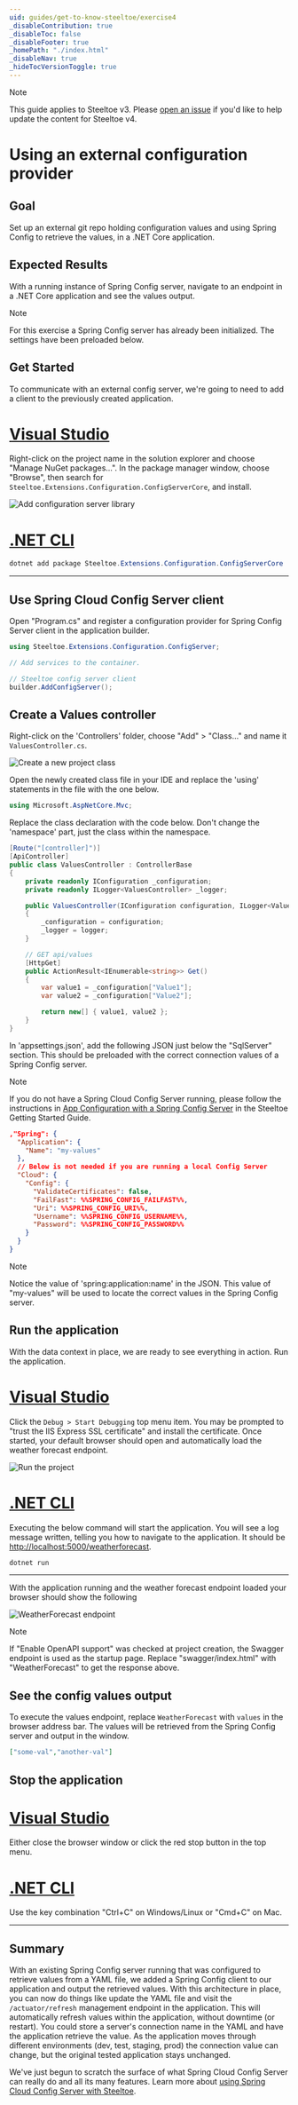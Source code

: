 ```yaml
---
uid: guides/get-to-know-steeltoe/exercise4
_disableContribution: true
_disableToc: false
_disableFooter: true
_homePath: "./index.html"
_disableNav: true
_hideTocVersionToggle: true
---
```


<!-- markdownlint-disable MD041 --> <!-- allow out-of-date notice above header -->
<!-- markdownlint-disable MD051 --> <!-- Tab syntax looks flagged as invalid markdown -->
<!-- markdownlint-disable MD024 --> <!-- Intentionally duplicated tabs -->
> [!NOTE]
> This guide applies to Steeltoe v3. Please [open an issue](https://github.com/SteeltoeOSS/Documentation/issues/new/choose) if you'd like to help update the content for Steeltoe v4.

# Using an external configuration provider

## Goal

Set up an external git repo holding configuration values and using Spring Config to retrieve the values, in a .NET Core application.

## Expected Results

With a running instance of Spring Config server, navigate to an endpoint in a .NET Core application and see the values output.

> [!NOTE]
> For this exercise a Spring Config server has already been initialized. The settings have been preloaded below.

## Get Started

To communicate with an external config server, we're going to need to add a client to the previously created application.

# [Visual Studio](#tab/visual-studio)

Right-click on the project name in the solution explorer and choose "Manage NuGet packages...". In the package manager window, choose "Browse", then search for `Steeltoe.Extensions.Configuration.ConfigServerCore`, and install.

![Add configuration server library](../images/vs-add-configserver.png)

# [.NET CLI](#tab/dotnet-cli)

```powershell
dotnet add package Steeltoe.Extensions.Configuration.ConfigServerCore
```

---

## Use Spring Cloud Config Server client

Open "Program.cs" and register a configuration provider for Spring Config Server client in the application builder.

```csharp
using Steeltoe.Extensions.Configuration.ConfigServer;
```

```csharp
// Add services to the container.

// Steeltoe config server client
builder.AddConfigServer();
```

## Create a Values controller

Right-click on the 'Controllers' folder, choose "Add" > "Class..." and name it `ValuesController.cs`.

![Create a new project class](../images/vs-new-class.png)

Open the newly created class file in your IDE and replace the 'using' statements in the file with the one below.

```csharp
using Microsoft.AspNetCore.Mvc;
```

Replace the class declaration with the code below. Don't change the 'namespace' part, just the class within the namespace.

```csharp
[Route("[controller]")]
[ApiController]
public class ValuesController : ControllerBase
{
    private readonly IConfiguration _configuration;
    private readonly ILogger<ValuesController> _logger;

    public ValuesController(IConfiguration configuration, ILogger<ValuesController> logger)
    {
        _configuration = configuration;
        _logger = logger;
    }

    // GET api/values
    [HttpGet]
    public ActionResult<IEnumerable<string>> Get()
    {
        var value1 = _configuration["Value1"];
        var value2 = _configuration["Value2"];

        return new[] { value1, value2 };
    }
}
```

In 'appsettings.json', add the following JSON just below the "SqlServer" section. This should be preloaded with the correct connection values of a Spring Config server.

> [!NOTE]
> If you do not have a Spring Cloud Config Server running, please follow the instructions in [App Configuration with a Spring Config Server](../application-configuration/spring-config.md) in the Steeltoe Getting Started Guide.

```json
,"Spring": {
  "Application": {
    "Name": "my-values"
  },
  // Below is not needed if you are running a local Config Server
  "Cloud": {
    "Config": {
      "ValidateCertificates": false,
      "FailFast": %%SPRING_CONFIG_FAILFAST%%,
      "Uri": %%SPRING_CONFIG_URI%%,
      "Username": %%SPRING_CONFIG_USERNAME%%,
      "Password": %%SPRING_CONFIG_PASSWORD%%
    }
  }
}
```

> [!NOTE]
> Notice the value of 'spring:application:name' in the JSON. This value of "my-values" will be used to locate the correct values in the Spring Config server.

## Run the application

With the data context in place, we are ready to see everything in action. Run the application.

# [Visual Studio](#tab/visual-studio)

Click the `Debug > Start Debugging` top menu item. You may be prompted to "trust the IIS Express SSL certificate" and install the certificate. Once started, your default browser should open and automatically load the weather forecast endpoint.

![Run the project](../images/vs-run-application.png)

# [.NET CLI](#tab/dotnet-cli)

Executing the below command will start the application. You will see a log message written, telling you how to navigate to the application. It should be [http://localhost:5000/weatherforecast](http://localhost:5000/weatherforecast).

```powershell
dotnet run
```

---

With the application running and the weather forecast endpoint loaded your browser should show the following

![WeatherForecast endpoint](../images/weatherforecast-endpoint.png)

> [!NOTE]
> If "Enable OpenAPI support" was checked at project creation, the Swagger endpoint is used as the startup page. Replace "swagger/index.html" with "WeatherForecast" to get the response above.

## See the config values output

To execute the values endpoint, replace `WeatherForecast` with `values` in the browser address bar. The values will be retrieved from the Spring Config server and output in the window.

```json
["some-val","another-val"]
```

## Stop the application

# [Visual Studio](#tab/visual-studio)

Either close the browser window or click the red stop button in the top menu.

# [.NET CLI](#tab/dotnet-cli)

Use the key combination "Ctrl+C" on Windows/Linux or "Cmd+C" on Mac.

---

## Summary

With an existing Spring Config server running that was configured to retrieve values from a YAML file, we added a Spring Config client to our application and output the retrieved values. With this architecture in place, you can now do things like update the YAML file and visit the `/actuator/refresh` management endpoint in the application. This will automatically refresh values within the application, without downtime (or restart). You could store a server's connection name in the YAML and have the application retrieve the value. As the application moves through different environments (dev, test, staging, prod) the connection value can change, but the original tested application stays unchanged.

We've just begun to scratch the surface of what Spring Cloud Config Server can really do and all its many features. Learn more about [using Spring Cloud Config Server with Steeltoe](/docs/v3/configuration/config-server-provider.md).
